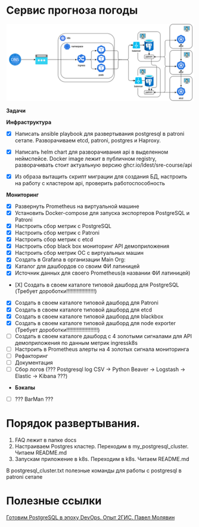 # Сервис прогноза погоды 

![img.png](docs/img.png)

**Задачи**

**Инфраструктура** 
- [X] Написать ansible playbook для развертывания postgresql в patroni сетапе.
    Разворачиваем etcd, patroni, postgres и Haproxy.
- [X] Написать helm chart для разворачивания api в выделенном неймспейсе. Docker image лежит в публичном registry, разворачивать стоит актуальную версию ghcr.io/ldest/sre-course/api

- [X] Из образа вытащить скрипт миграции для создания БД, настроить на работу с кластером api, проверить работоспособность

**Мониторинг** 
- [X] Развернуть Prometheus на виртуальной машине
- [X] Установить Docker-compose для запуска экспортеров PostgreSQL и Patroni
- [X] Настроить сбор метрик с PostgreSQL
- [X] Настроить сбор метрик с Patroni
- [X] Настроить сбор метрик с etcd
- [X] Настроить сбор black box мониторинг API демоприложения
- [X] Настроить сбор метрик ОС с виртуальных машин
- [X] Создать в Grafana в организации Main Org:
- [X] Каталог для дашбордов со своим ФИ латиницей
- [X] Источник данных для своего Prometheus(в названии ФИ латиницей)
- [Х] Создать в своем каталоге типовой дашборд для PostgreSQL (Требует дороботки!!!!!!!!!!!!!!!!!!!)
- [X] Создать в своем каталоге типовой дашборд для Patroni
- [X] Создать в своем каталоге типовой дашборд для etcd
- [X] Создать в своем каталоге типовой дашборд для blackbox 
- [X] Создать в своем каталоге типовой дашборд для node exporter (Требует дороботки!!!!!!!!!!!!!!!!!!!!!)
- [ ] Создать в своем каталоге дашборд с 4 золотыми сигналами для API демоприложения по данным метрик ingressk8s
- [ ] Настроить в Prometheus алерты на 4 золотых сигнала мониторинга
- [ ] Рефакторинг
- [ ] Документация
- [ ] Сбор логов (??? Postgresql log CSV -> Python Beaver -> Logstash -> Elastic -> Kibana ???)

- **Бэкапы** 
- [ ] ??? BarMan ???
 

# Порядок развертывания. 
1. FAQ лежит в папке docs
2. Настраиваем Postgres кластер. Переходим в my_postgresql_cluster. Читаем README.md
3. Запускам приложение в k8s. Переходим в k8s. Читаем README.md

В postgresql_cluster.txt полезные команды для работы с postgresql в patroni сетапе


# Полезные ссылки
[Готовим PostgreSQL в эпоху DevOps. Опыт 2ГИС. Павел Молявин](https://habr.com/ru/articles/509926/) 

